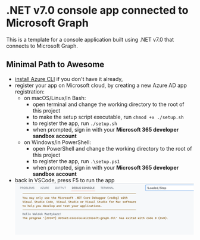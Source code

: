# .NET v7.0 console app connected to Microsoft Graph

This is a template for a console application built using .NET v7.0 that connects to Microsoft Graph.

## Minimal Path to Awesome

- [install Azure CLI](https://learn.microsoft.com/cli/azure/install-azure-cli?view=azure-cli-latest) if you don't have it already,
- register your app on Microsoft cloud, by creating a new Azure AD app registration:
  - on macOS/Linux/in Bash:
    - open terminal and change the working directory to the root of this project
    - to make the setup script executable, run `chmod +x ./setup.sh`
    - to register the app, run `./setup.sh`
    - when prompted, sign in with your **Microsoft 365 developer sandbox account**
  - on Windows/in PowerShell:
    - open PowerShell and change the working directory to the root of this project
    - to register the app, run `.\setup.ps1`
    - when prompted, sign in with your **Microsoft 365 developer sandbox account**
- back in VSCode, press F5 to run the app
  ![App output in the debug console in VSCode](./screenshot.png)
